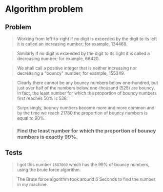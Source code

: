 # Algorithm problem

## Problem

> Working from left-to-right if no digit is exceeded by the digit to its left it is called an increasing number; for example, 134468.

>Similarly if no digit is exceeded by the digit to its right it is called a decreasing number; for example, 66420.

>We shall call a positive integer that is neither increasing nor decreasing a "bouncy" number; for example, 155349.

>Clearly there cannot be any bouncy numbers below one-hundred, but just over half of the numbers below one-thousand (525) are bouncy. In fact, the least number for which the proportion of bouncy numbers first reaches 50% is 538.

>Surprisingly, bouncy numbers become more and more common and by the time we reach 21780 the proportion of bouncy numbers is equal to 90%.

>### Find the least number for which the proportion of bouncy numbers is exactly 99%.

## Tests

>I got this number ```1587000``` which has the 99% of bouncy numbers, using the brute force algorithm.

>The Brute force algorithm took around 6 Seconds to find the number in my machine.

